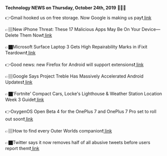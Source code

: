 <b>Technology NEWS on Thursday, October 24th, 2019</b> 📡📡📡 

👉Gmail hooked us on free storage. Now Google is making us pay❗️<a href='https://www.google.com/url?rct=j&sa=t&url=https://www.latimes.com/business/story/2019-10-24/gmail-hooked-us-on-free-storage-now-google-is-making-us-pay&ct=ga&cd=CAIyGmVjZmViYzNiZjFkNzQyNDM6Y29tOmVuOlVT&usg=AFQjCNHPP547za1IWxOij6tMkEBUjNdHbg'> link</a>

👉🏽New iPhone Threat: These 17 Malicious Apps May Be On Your Device—Delete Them Now❗️<a href='https://www.google.com/url?rct=j&sa=t&url=https://www.forbes.com/sites/zakdoffman/2019/10/24/new-iphone-threat-these-17-malicious-apps-may-be-on-your-devicedelete-them-now/&ct=ga&cd=CAIyGmVjZmViYzNiZjFkNzQyNDM6Y29tOmVuOlVT&usg=AFQjCNHm7yatqOy6IIo8fZvG3MxJCG05aA'> link</a>

👉🏿Microsoft Surface Laptop 3 Gets High Repairability Marks in iFixit Teardown❗️<a href='https://www.google.com/url?rct=j&sa=t&url=https://www.laptopmag.com/articles/microsoft-surface-laptop-3-ifixit-repairability&ct=ga&cd=CAIyGmVjZmViYzNiZjFkNzQyNDM6Y29tOmVuOlVT&usg=AFQjCNHYr6rC8xu3utYlpm5YYQCGlpLR_Q'> link</a>

👉Good news: new Firefox for Android will support extensions❗️<a href='https://www.google.com/url?rct=j&sa=t&url=https://www.ghacks.net/2019/10/24/good-news-new-firefox-for-android-will-support-extensions/&ct=ga&cd=CAIyGmVjZmViYzNiZjFkNzQyNDM6Y29tOmVuOlVT&usg=AFQjCNH0oqP9BRkpPHaCRsP8uCRaydWoHQ'> link</a>

👉🏽Google Says Project Treble Has Massively Accelerated Android Updates❗️<a href='https://www.google.com/url?rct=j&sa=t&url=https://www.extremetech.com/mobile/300738-google-says-project-treble-has-massively-accelerated-android-updates&ct=ga&cd=CAIyGmVjZmViYzNiZjFkNzQyNDM6Y29tOmVuOlVT&usg=AFQjCNHe9v8OphS8WhCtsRbO8IpNzbydxw'> link</a>

👉🏿'Fortnite' Compact Cars, Locke's Lighthouse & Weather Station Location Week 3 Guide❗️<a href='https://www.google.com/url?rct=j&sa=t&url=https://www.newsweek.com/fortnite-compact-cars-lockes-lighthouse-weather-station-location-week-3-1467471&ct=ga&cd=CAIyGmVjZmViYzNiZjFkNzQyNDM6Y29tOmVuOlVT&usg=AFQjCNGRvDI_550ofO89YFjbAtkXuKgYHQ'> link</a>

👉OxygenOS Open Beta 4 for the OnePlus 7 and OnePlus 7 Pro set to roll out soon❗️<a href='https://www.google.com/url?rct=j&sa=t&url=https://9to5google.com/2019/10/24/oxygenos-open-beta-4-oneplus-7-oneplus-7-pro/&ct=ga&cd=CAIyGmVjZmViYzNiZjFkNzQyNDM6Y29tOmVuOlVT&usg=AFQjCNGdNc39hpFFc8tUDPkFPI5MnBgLYA'> link</a>

👉🏽How to find every Outer Worlds companion❗️<a href='https://www.google.com/url?rct=j&sa=t&url=https://www.pcgamer.com/the-outer-worlds-companions-romance/&ct=ga&cd=CAIyGmVjZmViYzNiZjFkNzQyNDM6Y29tOmVuOlVT&usg=AFQjCNFNRnu1Okq4sob-Ju_1hRE2DU6utQ'> link</a>

👉🏿Twitter says it now removes half of all abusive tweets before users report them❗️<a href='https://www.google.com/url?rct=j&sa=t&url=https://www.theverge.com/2019/10/24/20929290/twitter-abusive-tweets-automated-removal-earnings-q3-2019&ct=ga&cd=CAIyGmVjZmViYzNiZjFkNzQyNDM6Y29tOmVuOlVT&usg=AFQjCNGgehzMRzkud09sFggjpbPCvjLTag'> link</a>

